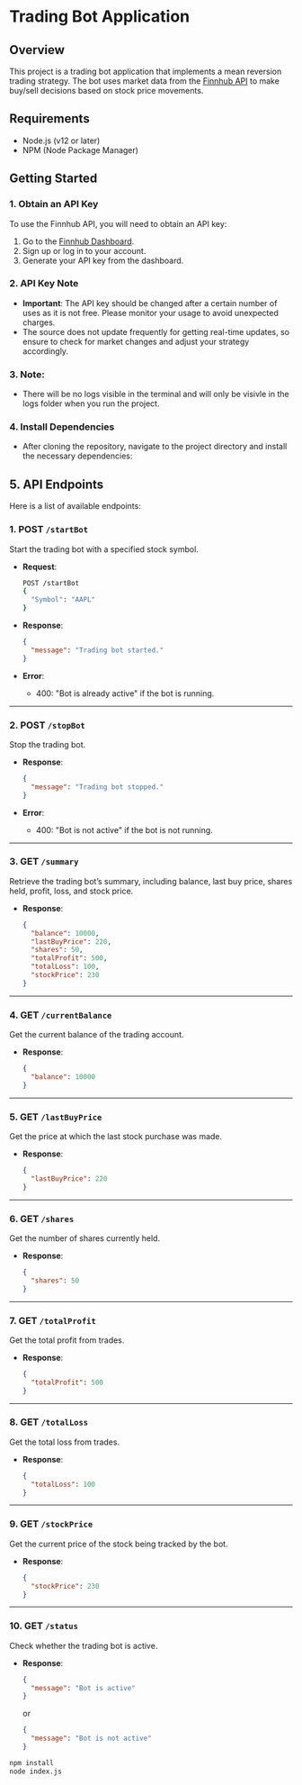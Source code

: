 # Trading Bot Application

## Overview
This project is a trading bot application that implements a mean reversion trading strategy. The bot uses market data from the [Finnhub API](https://finnhub.io/) to make buy/sell decisions based on stock price movements. 

## Requirements
- Node.js (v12 or later)
- NPM (Node Package Manager)

## Getting Started

### 1. Obtain an API Key
To use the Finnhub API, you will need to obtain an API key:
1. Go to the [Finnhub Dashboard](https://finnhub.io/dashboard).
2. Sign up or log in to your account.
3. Generate your API key from the dashboard.

### 2. API Key Note
- **Important**: The API key should be changed after a certain number of uses as it is not free. Please monitor your usage to avoid unexpected charges.
- The source does not update frequently for getting real-time updates, so ensure to check for market changes and adjust your strategy accordingly.

### 3. Note: 
- There will be no logs visible in the terminal and will only be visivle in the logs folder when you run the project.

### 4. Install Dependencies
- After cloning the repository, navigate to the project directory and install the necessary dependencies:

## 5. API Endpoints

Here is a list of available endpoints:

### 1. POST `/startBot`

Start the trading bot with a specified stock symbol.

- **Request**:
    ```bash
    POST /startBot
    {
      "Symbol": "AAPL"
    }
    ```

- **Response**:
    ```json
    {
      "message": "Trading bot started."
    }
    ```

- **Error**:
    - 400: "Bot is already active" if the bot is running.

---

### 2. POST `/stopBot`

Stop the trading bot.

- **Response**:
    ```json
    {
      "message": "Trading bot stopped."
    }
    ```

- **Error**:
    - 400: "Bot is not active" if the bot is not running.

---

### 3. GET `/summary`

Retrieve the trading bot’s summary, including balance, last buy price, shares held, profit, loss, and stock price.

- **Response**:
    ```json
    {
      "balance": 10000,
      "lastBuyPrice": 220,
      "shares": 50,
      "totalProfit": 500,
      "totalLoss": 100,
      "stockPrice": 230
    }
    ```

---

### 4. GET `/currentBalance`

Get the current balance of the trading account.

- **Response**:
    ```json
    {
      "balance": 10000
    }
    ```

---

### 5. GET `/lastBuyPrice`

Get the price at which the last stock purchase was made.

- **Response**:
    ```json
    {
      "lastBuyPrice": 220
    }
    ```

---

### 6. GET `/shares`

Get the number of shares currently held.

- **Response**:
    ```json
    {
      "shares": 50
    }
    ```

---

### 7. GET `/totalProfit`

Get the total profit from trades.

- **Response**:
    ```json
    {
      "totalProfit": 500
    }
    ```

---

### 8. GET `/totalLoss`

Get the total loss from trades.

- **Response**:
    ```json
    {
      "totalLoss": 100
    }
    ```

---

### 9. GET `/stockPrice`

Get the current price of the stock being tracked by the bot.

- **Response**:
    ```json
    {
      "stockPrice": 230
    }
    ```

---

### 10. GET `/status`

Check whether the trading bot is active.

- **Response**:
    ```json
    {
      "message": "Bot is active"
    }
    ```
    or
    ```json
    {
      "message": "Bot is not active"
    }
    ```

```bash
npm install
node index.js